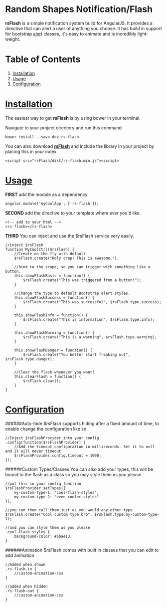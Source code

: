 Random Shapes Notification/Flash
======
**rsFlash** is a simple notification system build for AngularJS. It provides a directive that can alert a user of anything you choose. It has build in support for bootstrap [alert](http://getbootstrap.com/components/#alerts) classes, it's easy to animate and is incredibly light-weight.

Table of Contents
======
1. [Installation](#installation)
2. [Usage](#usage)
3. [Configuration](#config)

[Installation](id:installtion)
======

The easiest way to get **rsFlash** is by using bower in your terminal.

Navigate to your project directory and run this command

    bower install --save-dev rs-flash

You can also download [**rsFlash**](https://github.com/RandomShapes/rsFlash/archive/master.zip) and include the library in your project by placing this in your index

    <script src="rsFlash/dist/rs-flash.min.js"><script>

[Usage](id:usage)
======

**FIRST** add the module as a dependency.

    angular.module('myCoolApp', ['rs-flash']);

**SECOND** add the directive to your template where ever you'd like.

    <!-- add to your html -->
    <rs-flash></rs-flash>

**THIRD** You can inject and use the $rsFlash service very easily.

    //inject $rsFlash
    function MyCoolCtrl($rsFlash) {
    	//Create on the fly with default
        $rsFlash.create("Holy crap! This is awesome.");
        
        //bind to the scope, so you can trigger with something like a button.
        this.showFlashBasic = function() {
        	$rsFlash.create("This was triggered from a button!");
        }
        
        //Change the type to default Bootstrap alert styles.
        this.showFlashSuccess = function() {
        	$rsFlash.create("This was successful", $rsFlash.type.success);
        }
        
        this.showFlashInfo = function() {
        	$rsFlash.create("This is information", $rsFlash.type.info);
        }
        
        this.showFlashWarning = function() {
        	$rsFlash.create("This is a warning", $rsFlash.type.warning);
        }
        
        this.showFlashDanger = function() {
        	$rsFlash.create("You better start freaking out", $rsFlash.type.danger);
        }
        
        //Clear the flash whenever you want!
        this.clearFlash = function() {
        	$rsFlash.clear();
        }
    }
    
[Configuration](id:config)
======
######Auto-hide
$rsFlash supports hiding after a fixed amount of time, to enable change the configuration like so
   
    //Inject $rsFlashProvider into your config.
    .config(function($rsFlashProvider) {
    	//Add the timeout configuration in milliseconds. Set it to null and it will never timeout
    	$rsFlashProvider.config.timeout = 1000;
    });

######Custom Types/Classes
You can also add your types, this will be bound to the flash as a class so you may style them as you please

	//put this in your config function
    $rsFlashProvider.setTypes({
    	my-custom-type-1: "cool-flash-styles",
    	my-custom-type-2: "even-cooler-styles"
    });
    
    //you can then call them just as you would any other type
    $rsFlash.create("Cool custom type bro", $rsFlash.type.my-custom-type-1);
    
    //and you can style them as you please
    .cool-flash-styles {
    	background-color: #6bae13;
    }
    
######Animation
$rsFlash comes with built in classes that you can edit to add animation

    //Added when shown
    .rs-flash-in {
    	//custom-animation-css
    }
    
    //added when hidden
    .rs-flash-out {
    	//custom-animation-css
    }
